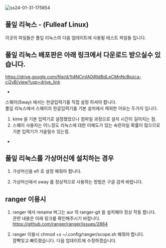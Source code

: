 ![ss24-01-31-175854](https://github.com/sephid86/fulleaf/assets/77107998/80d2117e-f617-4ab1-8634-5603873e92ba)

풀잎 리눅스 - (Fulleaf Linux)
--
이곳의 파일들은 풀잎 리눅스의 다음 업데이트에 사용될 테스트 파일들 입니다.

풀잎 리눅스 배포판은 아래 링크에서 다운로드 받으실수 있습니다.
--
https://drive.google.com/file/d/1t4NCmIA0jRldBdLeCMnNcBpzca-cj2vB/view?usp=drive_link
<br>

-
스웨이(Sway) 에서는 한글입력기를 직접 설정 하셔야 합니다.<br>
풀잎 리눅스에서 스웨이의 한글입력기를 기본 설치에서 제외한 이유는 두가지 입니다.
1. kime 을 기본 입력기로 설정했었으나 컴파일 과정으로 설치 시간이 길어지는 점.<br>
2. 스웨이 사용자는 어느정도 리눅스에 대한 이해도가 있는
숙련자일 확률이 많으므로 기본 입력기가 거슬릴수 있는점.<br>
-

풀잎 리눅스를 가상머신에 설치하는 경우 
-
1. 가상머신을 efi 로 설정 해줘야 합니다.<br>

2. 가상머신에서 sway 를 정상적으로 사용하는 방법은 구글 검색 바랍니다.<br>

ranger 이용시
-
1. ranger 에서 rename 버그는 aur 의 ranger-git 을 설치해야 정상 작동 합니다.<br>
관련 내용은 아래 링크를 확인해주시기 바랍니다.<br>
https://github.com/ranger/ranger/issues/2864<br>

2. ranger 이용시 chmod +x ~/.config/ranger/scope.sh 해줘야 합니다.<br>
깜빡잊고 빠트렸습니다. 다음 업데이트에 수정하겠습니다.<br>
<br>
